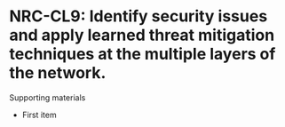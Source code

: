 # NRC-CL9:  	Identify security issues and apply learned threat mitigation techniques at the multiple layers of the network.	 

Supporting materials

* First item
